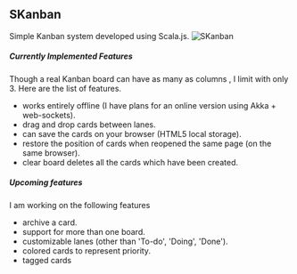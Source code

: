 ## SKanban
Simple Kanban system developed using Scala.js.
![SKanban](https://dl.dropboxusercontent.com/u/10783650/Screenshot%202014-01-12%2021.23.57.png "SKanban")

##### Currently Implemented Features
Though a real Kanban board can have as many as columns , I limit with only 3. 
Here are the list of features.

* works entirely offline (I have plans for an online version using Akka + web-sockets).
* drag and drop cards between lanes.
* can save the cards on your browser (HTML5 local storage).
* restore the position of cards when reopened the same page (on the same browser).
* clear board deletes all the cards which have been created.

##### Upcoming features
I am working on the following features

* archive a card.
* support for more than one board.
* customizable lanes (other than 'To-do', 'Doing', 'Done').
* colored cards to represent priority.
* tagged cards